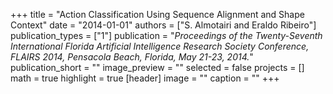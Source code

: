 +++
title = "Action Classification Using Sequence Alignment and Shape Context"
date = "2014-01-01"
authors = ["S. Almotairi and Eraldo Ribeiro"]
publication_types = ["1"]
publication = "_Proceedings of the Twenty-Seventh International Florida Artificial Intelligence Research Society Conference, FLAIRS 2014, Pensacola Beach, Florida, May 21-23, 2014._"
publication_short = ""
image_preview = ""
selected = false
projects = []
math = true
highlight = true
[header]
image = ""
caption = ""
+++

